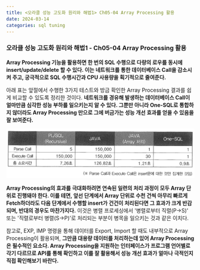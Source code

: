 ```yaml
---
title: <오라클 성능 고도화 원리와 해법1> Ch05-04 Array Processing 활용
date: 2024-03-14
categories: sql tuning
---
```



### 오라클 성능 고도화 원리와 해법1 - Ch05-04 Array Processing 활용

**Array Processing 기능을 활용하면 한 번의 SQL 수행으로 다량의 로우를 동시에 insert/update/delete 할 수 있다. 이는 네트워크를 통한 데이터베이스 Call을 감소시켜 주고, 궁극적으로 SQL 수행시간과 CPU 사용량을 획기적으로 줄여준다.**

아래 표는 앞절에서 수행한 3가지 테스트와 방금 확인한 Array Processing 결과를 쉽게 비교할 수 있도록 정리한 것이다. **네트워크를 경유해 발생하는 데이터베이스 Call이 얼마만큼 심각한 성능 부하를 일으키는지 알 수 있다. 그뿐만 아니라 One-SQL로 통합하지 않더라도 Array Processing 만으로 그에 버금가는 성능 개선 효과를 얻을 수 있음을 잘 보여준다.**

![](/assets/images/sqlp/sqlp1-05-04-table1.png)

**Array Processing의 효과를 극대화하려면 연속된 일련의 처리 과정이 모두 Array 단위로 진행돼야 한다. 이를 테면, 앞선 단계에서 Array 단위로 수천 건씩 아무리 빠르게 Fetch하더라도 다음 단계에서 수행할 insert가 건건이 처리된다면 그 효과가 크게 반감되며, 반대의 경우도 마찬가지다.** 이것은 병렬 프로세싱에서 '병렬로부터 직렬(P->S)' 또는 '직렬로부터 병렬(S->P)'로 처리되는 부분이 병목을 일으키는 것과 같은 이치다.

참고로, EXP, IMP 명령을 통해 데이터를 Export, Import 할 때도 내부적으로 Array Processing이 활용되며, **그만큼 대용량 데이터를 처리하는데 있어 Array Processing은 필수적인 요소다. Array Processing을 지원하는 인터페이스가 프로그램 언어별로 각기 다르므로 API를 통해 확인하고 이를 잘 활용해서 성능 개선 효과가 얼마나 극적인지 직접 확인해보기 바란다.**

